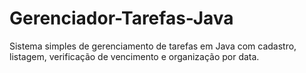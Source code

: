 # Gerenciador-Tarefas-Java
Sistema simples de gerenciamento de tarefas em Java com cadastro, listagem, verificação de vencimento e organização por data.
